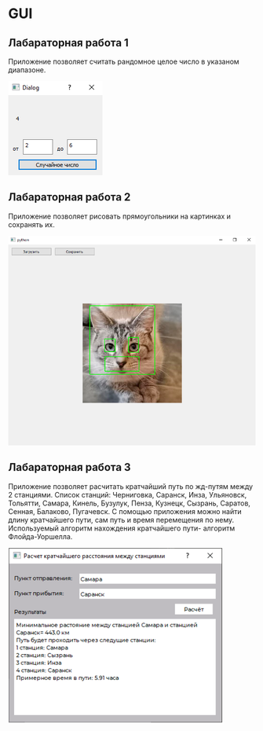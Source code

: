 # GUI
## Лабараторная работа 1


Приложение позволяет считать рандомное целое число в указаном диапазоне.


![Image alt](https://github.com/pashanushkarev/gui/blob/main/pic/lab1.png)

## Лабараторная работа 2

Приложение позволяет рисовать прямоугольники на картинках и сохранять их.


![Image alt](https://github.com/pashanushkarev/gui/blob/main/pic/Lab2.png)


## Лабараторная работа 3

Приложение позволяет расчитать кратчайший путь по жд-путям между 2 станциями. Список станций: Черниговка, Саранск, Инза, Ульяновск, Тольятти, Самара, Кинель, Бузулук, Пенза, Кузнецк, Сызрань, Саратов, Сенная, Балаково, Пугачевск.
С помощью приложения можно найти длину кратчайшего пути, сам путь и время перемещения по нему. Используемый алгоритм нахождения кратчайшего пути- алгоритм Флойда-Уоршелла.


![Image alt](https://github.com/pashanushkarev/gui/blob/main/pic/lab3.png)

